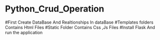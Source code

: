 # Python_Crud_Operation
#First Create DataBase And Realtionships In dataBase
#Templates folders Contains Html Files
#Static Folder Contains Css ,Js Files
#Install Flask And run the application

